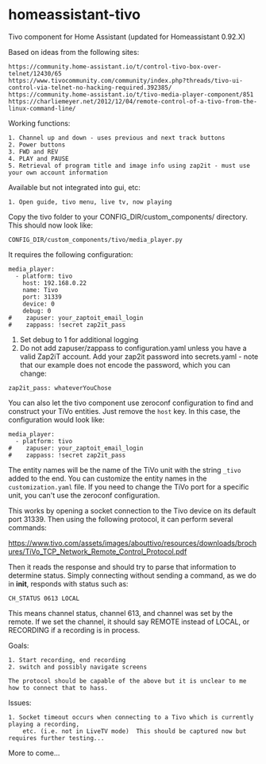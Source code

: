 # homeassistant-tivo
Tivo component for Home Assistant (updated for Homeassistant 0.92.X)

Based on ideas from the following sites:

```
https://community.home-assistant.io/t/control-tivo-box-over-telnet/12430/65
https://www.tivocommunity.com/community/index.php?threads/tivo-ui-control-via-telnet-no-hacking-required.392385/
https://community.home-assistant.io/t/tivo-media-player-component/851
https://charliemeyer.net/2012/12/04/remote-control-of-a-tivo-from-the-linux-command-line/
```

Working functions:
```
1. Channel up and down - uses previous and next track buttons
2. Power buttons
3. FWD and REV
4. PLAY and PAUSE
5. Retrieval of program title and image info using zap2it - must use your own account information
```

Available but not integrated into gui, etc:
```
1. Open guide, tivo menu, live tv, now playing
```

Copy the tivo folder to your CONFIG_DIR/custom_components/ directory.  This should now look like:
```
CONFIG_DIR/custom_components/tivo/media_player.py
```

It requires the following configuration:

```
media_player:
  - platform: tivo
    host: 192.168.0.22
    name: Tivo
    port: 31339
    device: 0
    debug: 0
#    zapuser: your_zaptoit_email_login
#    zappass: !secret zap2it_pass
```
1. Set debug to 1 for additional logging
2. Do not add zapuser/zappass to configuration.yaml unless you have a valid Zap2iT account.
Add your zap2it password into secrets.yaml - note that our example does not encode the password, which you can change:

```
zap2it_pass: whateverYouChose
```

You can also let the tivo component use zeroconf configuration to find and construct your TiVo entities.  Just remove the `host` key.  In this case, the configuration would look like:

```
media_player:
  - platform: tivo
#    zapuser: your_zaptoit_email_login
#    zappass: !secret zap2it_pass
```

The entity names will be the name of the TiVo unit with the string `_tivo` added to the end.  You can customize the entity names in the `customization.yaml` file.  If you need to change the TiVo port for a specific unit, you can't use the zeroconf configuration.

This works by opening a socket connection to the Tivo device on its default port 31339.  Then using the following protocol, it can perform several commands:

https://www.tivo.com/assets/images/abouttivo/resources/downloads/brochures/TiVo_TCP_Network_Remote_Control_Protocol.pdf

Then it reads the response and should try to parse that information to determine status.  Simply connecting without sending a command, as we do in __init__, responds with status such as:

```
CH_STATUS 0613 LOCAL
```

This means channel status, channel 613, and channel was set by the remote.  If we set the channel, it should say REMOTE instead of LOCAL, or RECORDING if a recording is in process.

Goals:

```
1. Start recording, end recording
2. switch and possibly navigate screens

The protocol should be capable of the above but it is unclear to me how to connect that to hass.
```

Issues:

```
1. Socket timeout occurs when connecting to a Tivo which is currently playing a recording,
    etc. (i.e. not in LiveTV mode)  This should be captured now but requires further testing...
```

More to come...

